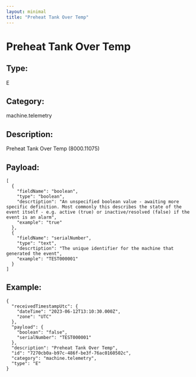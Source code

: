 ```yaml
---
layout: minimal
title: "Preheat Tank Over Temp"
---
```


# Preheat Tank Over Temp

## Type:

E

## Category:

machine.telemetry

## Description: 

Preheat Tank Over Temp (8000.11075)

## Payload:

```
[
  {
    "fieldName": "boolean",
    "type": "boolean",
    "descrtiption": "An unspecified boolean value - awaiting more specific definition. Most commonly this describes the state of the event itself - e.g. active (true) or inactive/resolved (false) if the event is an alarm",
    "example": "true"
  },
  {
    "fieldName": "serialNumber",
    "type": "text",
    "descrtiption": "The unique identifier for the machine that generated the event",
    "example": "TEST000001"
  }
]
```

## Example:

```
{
  "receivedTimestampUtc": {
    "dateTime": "2023-06-12T13:10:30.000Z",
    "zone": "UTC"
  },
  "payload": {
    "boolean": "false",
    "serialNumber": "TEST000001"
  },
  "description": "Preheat Tank Over Temp",
  "id": "7270cb0a-b97c-486f-be3f-76ac0160502c",
  "category": "machine.telemetry",
  "type": "E"
}
```
